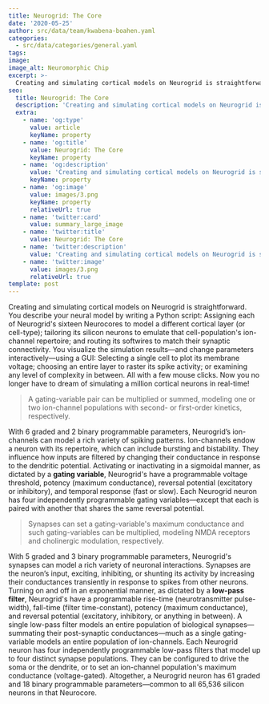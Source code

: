 ```yaml
---
title: Neurogrid: The Core
date: '2020-05-25'
author: src/data/team/kwabena-boahen.yaml
categories:
  - src/data/categories/general.yaml
tags:
image:
image_alt: Neuromorphic Chip
excerpt: >-
  Creating and simulating cortical models on Neurogrid is straightforward--you describe your neural model by writing a Python script.
seo:
  title: Neurogrid: The Core
  description: 'Creating and simulating cortical models on Neurogrid is straightforward.'
  extra:
    - name: 'og:type'
      value: article
      keyName: property
    - name: 'og:title'
      value: Neurogrid: The Core
      keyName: property
    - name: 'og:description'
      value: 'Creating and simulating cortical models on Neurogrid is straightforward.'
      keyName: property
    - name: 'og:image'
      value: images/3.png
      keyName: property
      relativeUrl: true
    - name: 'twitter:card'
      value: summary_large_image
    - name: 'twitter:title'
      value: Neurogrid: The Core
    - name: 'twitter:description'
      value: 'Creating and simulating cortical models on Neurogrid is straightforward.'
    - name: 'twitter:image'
      value: images/3.png
      relativeUrl: true
template: post
---
```

Creating and simulating cortical models on Neurogrid is straightforward. You describe your neural model by writing a Python script: Assigning each of Neurogrid's sixteen Neurocores to model a different cortical layer (or cell-type); tailoring its silicon neurons to emulate that cell-population's ion-channel repertoire; and routing its softwires to match their synaptic connectivity. You visualize the simulation results—and change parameters interactively—using a GUI: Selecting a single cell to plot its membrane voltage; choosing an entire layer to raster its spike activity; or examining any level of complexity in between. All with a few mouse clicks. Now you no longer have to dream of simulating a million cortical neurons in real-time!

> A gating-variable pair can be multiplied or summed, modeling one or two ion-channel populations with second- or first-order kinetics, respectively.

With 6 graded and 2 binary programmable parameters, Neurogrid’s ion-channels can model a rich variety of spiking patterns. Ion-channels endow a neuron with its repertoire, which can include bursting and bistability. They influence how inputs are filtered by changing their conductance in response to the dendritic potential. Activating or inactivating in a sigmoidal manner, as dictated by a **gating variable**, Neurogrid's have a programmable voltage threshold, potency (maximum conductance), reversal potential (excitatory or inhibitory), and temporal response (fast or slow). Each Neurogrid neuron has four independently programmable gating variables—except that each is paired with another that shares the same reversal potential.

> Synapses can set a gating-variable's maximum conductance and such gating-variables can be multiplied, modeling NMDA receptors and cholinergic modulation, respectively.

With 5 graded and 3 binary programmable parameters, Neurogrid's synapses can model a rich variety of neuronal interactions. Synapses are the neuron’s input, exciting, inhibiting, or shunting its activity by increasing their conductances transiently in response to spikes from other neurons. Turning on and off in an exponential manner, as dictated by a **low-pass filter**, Neurogrid's have a programmable rise-time (neurotransmitter pulse-width), fall-time (filter time-constant), potency (maximum conductance), and reversal potential (excitatory, inhibitory, or anything in between). A single low-pass filter models an entire population of biological synapses—summating their post-synaptic conductances—much as a single gating-variable models an entire population of ion-channels. Each Neurogrid neuron has four independently programmable low-pass filters that model up to four distinct synapse populations. They can be configured to drive the soma or the dendrite, or to set an ion-channel population's maximum conductance (voltage-gated). Altogether, a Neurogrid neuron has 61 graded and 18 binary programmable parameters—common to all 65,536 silicon neurons in that Neurocore.
